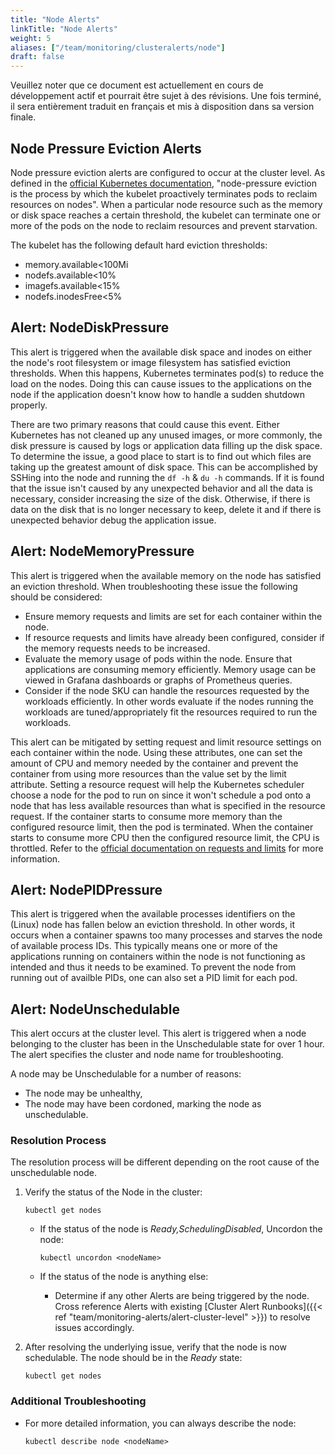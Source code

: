 ```yaml
---
title: "Node Alerts"
linkTitle: "Node Alerts"
weight: 5
aliases: ["/team/monitoring/clusteralerts/node"]
draft: false
---
```


<gcds-alert alert-role="danger" container="full" heading="Avis de traduction" hide-close-btn="true" hide-role-icon="false" is-fixed="false" class="hydrated mb-400">
<gcds-text>Veuillez noter que ce document est actuellement en cours de développement actif et pourrait être sujet à des révisions. Une fois terminé, il sera entièrement traduit en français et mis à disposition dans sa version finale.</gcds-text>
</gcds-alert>

## Node Pressure Eviction Alerts

Node pressure eviction alerts are configured to occur at the cluster level. As defined in the [official Kubernetes documentation](https://kubernetes.io/docs/concepts/scheduling-eviction/node-pressure-eviction/), "node-pressure eviction is the process by which the kubelet proactively terminates pods to reclaim resources on nodes". When a particular node resource such as the memory or disk space reaches a certain threshold, the kubelet can terminate one or more of the pods on the node to reclaim resources and prevent starvation.

The kubelet has the following default hard eviction thresholds:

- memory.available<100Mi
- nodefs.available<10%
- imagefs.available<15%
- nodefs.inodesFree<5%

## Alert: NodeDiskPressure

This alert is triggered when the available disk space and inodes on either the node's root filesystem or image filesystem has satisfied eviction thresholds. When this happens, Kubernetes terminates pod(s) to reduce the load on the nodes. Doing this can cause issues to the applications on the node if the application doesn't know how to handle a sudden shutdown properly.

There are two primary reasons that could cause this event. Either Kubernetes has not cleaned up any unused images, or more commonly, the disk pressure is caused by logs or application data filling up the disk space. To determine the issue, a good place to start is to find out which files are taking up the greatest amount of disk space. This can be accomplished by SSHing into the node and running the `df -h` & `du -h` commands. If it is found that the issue isn't caused by any unexpected behavior and all the data is necessary, consider increasing the size of the disk. Otherwise, if there is data on the disk that is no longer necessary to keep, delete it and if there is unexpected behavior debug the application issue.

## Alert: NodeMemoryPressure

This alert is triggered when the available memory on the node has satisfied an eviction threshold. When troubleshooting these issue the following should be considered:

- Ensure memory requests and limits are set for each container within the node.
- If resource requests and limits have already been configured, consider if the memory requests needs to be increased.
- Evaluate the memory usage of pods within the node. Ensure that applications are consuming memory efficiently. Memory usage can be viewed in Grafana dashboards or graphs of Prometheus queries.
- Consider if the node SKU can handle the resources requested by the workloads efficiently. In other words evaluate if the nodes running the workloads are tuned/appropriately fit the resources required to run the workloads.

This alert can be mitigated by setting request and limit resource settings on each container within the node. Using these attributes, one can set the amount of CPU and memory needed by the container and prevent the container from using more resources than the value set by the limit attribute. Setting a resource request will help the Kubernetes scheduler choose a node for the pod to run on since it won't schedule a pod onto a node that has less available resources than what is specified in the resource request. If the container starts to consume more memory than the configured resource limit, then the pod is terminated. When the container starts to consume more CPU then the configured resource limit, the CPU is throttled. Refer to the [official documentation on requests and limits](https://kubernetes.io/docs/concepts/configuration/manage-resources-containers/#requests-and-limits) for more information.

## Alert: NodePIDPressure

This alert is triggered when the available processes identifiers on the (Linux) node has fallen below an eviction threshold. In other words, it occurs when a container spawns too many processes and starves the node of available process IDs. This typically means one or more of the applications running on containers within the node is not functioning as intended and thus it needs to be examined. To prevent the node from running out of availble PIDs, one can also set a PID limit for each pod.

## Alert: NodeUnschedulable

This alert occurs at the cluster level. This alert is triggered when a node belonging to the cluster has been in the Unschedulable state for over 1 hour. The alert specifies the cluster and node name for troubleshooting.

A node may be Unschedulable for a number of reasons:

- The node may be unhealthy,
- The node may have been cordoned, marking the node as unschedulable.

### Resolution Process

The resolution process will be different depending on the root cause of the unschedulable node.

1. Verify the status of the Node in the cluster:

    `kubectl get nodes`

    - If the status of the node is *Ready,SchedulingDisabled*, Uncordon the node:

        `kubectl uncordon <nodeName>`

    - If the status of the node is anything else:

        - Determine if any other Alerts are being triggered by the node. Cross reference Alerts with existing [Cluster Alert Runbooks]({{< ref "team/monitoring-alerts/alert-cluster-level" >}}) to resolve issues accordingly.

2. After resolving the underlying issue, verify that the node is now schedulable. The node should be in the *Ready* state:

    `kubectl get nodes`

### Additional Troubleshooting

- For more detailed information, you can always describe the node:

    `kubectl describe node <nodeName>`
